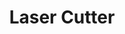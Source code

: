 ---
title: "Laser Cutter"
linkTitle: "Laser Cutter"
description: >
  Uses a high-power laser to cut, engrave, or mark almost any material precisely.
---